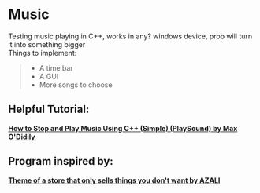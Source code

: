 # Music
Testing music playing in C++, works in any? windows device, prob will turn it into something bigger <br>
Things to implement:
> - A time bar
> - A GUI
> - More songs to choose

## Helpful Tutorial:
[__How to Stop and Play Music Using C++ (Simple) (PlaySound) by Max O'Didily__](https://youtu.be/zOljIjBJvRI?si=5HRZfie-jNbrRgWC)

## Program inspired by:
[__Theme of a store that only sells things you don't want by AZALI__](https://youtu.be/mB6YotDQ_ow?si=VAmhwM6ha1-DwG2i)

